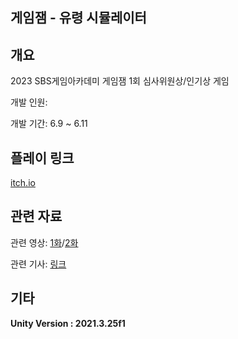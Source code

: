 ## 게임잼 - 유령 시뮬레이터

## 개요
2023 SBS게임아카데미 게임잼 1회 심사위원상/인기상 게임

개발 인원: 

개발 기간: 6.9 ~ 6.11

## 플레이 링크
[itch.io](https://shshck5.itch.io/ghostsimulator-sbsgamejam)

## 관련 자료

관련 영상: [1화](https://www.youtube.com/watch?v=xC818kTFKDY&t=180s)/[2화](https://www.youtube.com/watch?v=M_sopZJvvc8)

관련 기사: [링크](http://edu.donga.com/?p=article&ps=view&at_no=20230615171355824202)

## 기타
<b>Unity Version : 2021.3.25f1</b>

